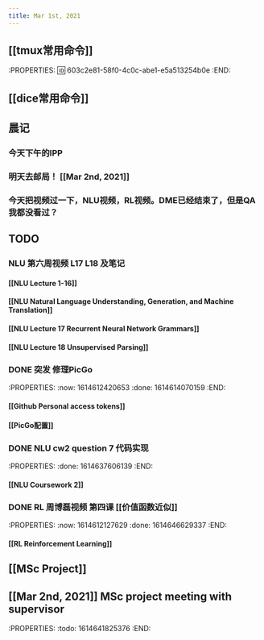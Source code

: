 ```yaml
---
title: Mar 1st, 2021
---
```


## [[tmux常用命令]]
:PROPERTIES:
:id: 603c2e81-58f0-4c0c-abe1-e5a513254b0e
:END:
## [[dice常用命令]]
## 晨记
### 今天下午的IPP
### 明天去邮局！ [[Mar 2nd, 2021]]
### 今天把视频过一下，NLU视频，RL视频。DME已经结束了，但是QA我都没看过？
## TODO
### NLU 第六周视频 L17 L18 及笔记
#### [[NLU Lecture 1-16]]
#### [[NLU Natural Language Understanding, Generation, and Machine Translation]]
#### [[NLU Lecture 17 Recurrent Neural Network Grammars]]
#### [[NLU Lecture 18 Unsupervised Parsing]]
### DONE 突发 修理PicGo
:PROPERTIES:
:now: 1614612420653
:done: 1614614070159
:END:
#### [[Github Personal access tokens]]
#### [[PicGo配置]]
### DONE NLU cw2 question 7 代码实现
:PROPERTIES:
:done: 1614637606139
:END:
#### [[NLU Coursework 2]]
### DONE RL 周博磊视频 第四课 [[价值函数近似]]
:PROPERTIES:
:now: 1614612127629
:done: 1614646629337
:END:
#### [[RL Reinforcement Learning]]
## [[MSc Project]]
## [[Mar 2nd, 2021]] MSc project meeting with supervisor
:PROPERTIES:
:todo: 1614641825376
:END:
##
